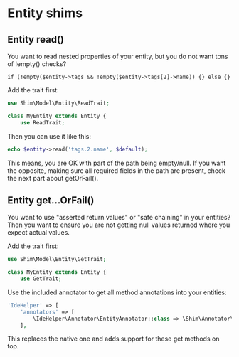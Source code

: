 # Entity shims

## Entity read()
You want to read nested properties of your entity, but you do not want tons of !empty() checks?
```
if (!empty($entity->tags && !empty($entity->tags[2]->name)) {} else {}
```

Add the trait first:
```php
use Shim\Model\Entity\ReadTrait;

class MyEntity extends Entity {
    use ReadTrait;
```

Then you can use it like this:
```php
echo $entity->read('tags.2.name', $default);
```

This means, you are OK with part of the path being empty/null.
If you want the opposite, making sure all required fields in the path are present, check the next part about getOrFail().

## Entity get...OrFail()
You want to use "asserted return values" or "safe chaining" in your entities?
Then you want to ensure you are not getting null values returned where you expect actual values.

Add the trait first:
```php
use Shim\Model\Entity\GetTrait;

class MyEntity extends Entity {
    use GetTrait;
```

Use the included annotator to get all method annotations into your entities:
```php
'IdeHelper' => [
    'annotators' => [
        \IdeHelper\Annotator\EntityAnnotator::class => \Shim\Annotator\EntityAnnotator::class,
    ],
```
This replaces the native one and adds support for these get methods on top.
